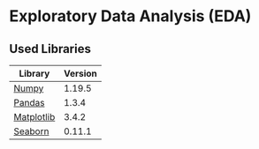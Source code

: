 <!--Open Preview (Ctrl+Shift+V)-->
# Exploratory Data Analysis (EDA) 


## Used Libraries
|Library|Version|
|---|---|
|[Numpy](https://numpy.org/)            |1.19.5|
|[Pandas](https://pandas.pydata.org/)   |1.3.4|
|[Matplotlib](https://matplotlib.org/)  |3.4.2|
|[Seaborn](https://seaborn.pydata.org/) |0.11.1|